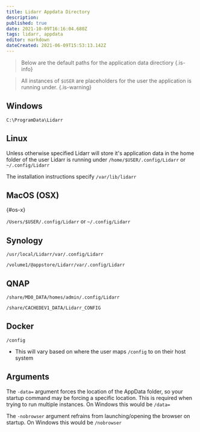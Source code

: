 ```yaml
---
title: Lidarr Appdata Directory
description: 
published: true
date: 2021-10-09T16:16:04.680Z
tags: lidarr, appdata
editor: markdown
dateCreated: 2021-06-09T15:53:13.142Z
---
```


> Below are the default paths for the application data directiory {.is-info}

> All instances of `$USER` are placeholders for the user the application is running under. {.is-warning}

## Windows

`C:\ProgramData\Lidarr`

## Linux

Unless otherwise specified Lidarr will store it's application data in the home folder of the user Lidarr is running under `/home/$USER/.config/Lidarr` or `~/.config/Lidarr`

The installation instructions specify `/var/lib/lidarr`

## MacOS (OSX)

{#os-x}

`/Users/$USER/.config/Lidarr` or `~/.config/Lidarr`

## Synology

`/usr/local/Lidarr/var/.config/Lidarr`

`/volume1/@appstore/Lidarr/var/.config/Lidarr`

## QNAP

`/share/MD0_DATA/homes/admin/.config/Lidarr`

`/share/CACHEDEV1_DATA/Lidarr_CONFIG`

## Docker

`/config`

- This will vary based on where the user maps `/config` to on their host system

## Arguments

The `-data=` argument forces the location of the AppData folder, so your startup command may be forcing a specific location. This is required when trying to run multiple instances. On Windows this would be `/data=`

The `-nobrowser` argument refrains from launching/opening the browser on startup. On Windows this would be `/nobrowser`
